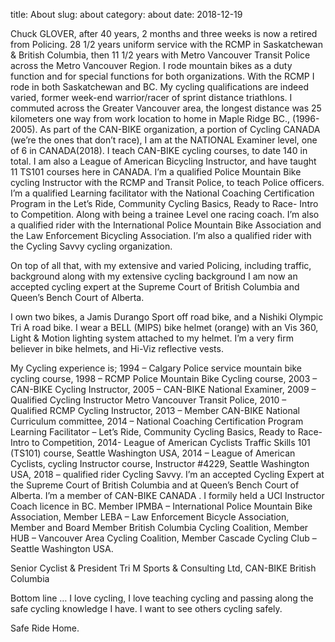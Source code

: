 title: About
slug: about
category: about
date: 2018-12-19



Chuck GLOVER, after 40 years, 2 months and three weeks is now a retired from Policing. 28 1/2 years uniform service with the RCMP in Saskatchewan & British Columbia, then 11 1/2 years with Metro Vancouver Transit Police across the Metro Vancouver Region. I rode mountain bikes as a duty function and for special functions for both organizations.  With the RCMP I rode in both Saskatchewan and BC.                                                                             My cycling qualifications are indeed varied, former week-end warrior/racer of sprint distance triathlons. I commuted across the Greater Vancouver area, the longest distance was 25 kilometers one way from work location to home in Maple Ridge BC., (1996-2005).  As part of the CAN-BIKE organization, a portion of Cycling CANADA (we’re the ones that don’t race), I am at the NATIONAL Examiner level, one of 6 in CANADA(2018). I teach CAN-BIKE cycling courses, to date 140 in total.  I am also a League of American Bicycling Instructor, and have taught 11 TS101 courses here in CANADA.                                                                                                                           I’m a qualified Police Mountain Bike cycling Instructor with the RCMP and Transit Police, to teach Police officers. I’m a qualified Learning facilitator with the National Coaching Certification Program in the Let’s Ride, Community Cycling Basics, Ready to Race- Intro to Competition. Along with being a trainee Level one racing coach.                                                                      I’m also a qualified rider with the International Police Mountain Bike Association and the Law Enforcement Bicycling Association.  I’m also a qualified rider with the Cycling Savvy cycling organization.

On top of all that, with my extensive and varied Policing, including traffic, background along with my extensive cycling background I am now an accepted cycling expert at the Supreme Court of British Columbia and Queen’s Bench Court of Alberta.

I own two bikes, a Jamis Durango Sport off road bike, and a Nishiki Olympic Tri A road bike. I wear a BELL (MIPS) bike helmet (orange) with an Vis 360, Light & Motion lighting system attached to my helmet. I’m a very firm believer in bike helmets, and Hi-Viz reflective vests.

My Cycling experience is; 1994 – Calgary Police service mountain bike cycling course, 1998 – RCMP Police Mountain Bike Cycling course,  2003 – CAN-BIKE Cycling Instructor,  2005 – CAN-BIKE National Examiner,  2009 – Qualified Cycling Instructor Metro Vancouver Transit Police,  2010 – Qualified RCMP Cycling Instructor, 2013 – Member CAN-BIKE National Curriculum committee,  2014 – National Coaching Certification Program Learning Facilitator – Let’s Ride, Community Cycling Basics, Ready to Race- Intro to Competition,  2014- League of American Cyclists Traffic Skills 101 (TS101) course, Seattle Washington USA,  2014 – League of American Cyclists, cycling Instructor course, Instructor #4229, Seattle Washington USA, 2018 – qualified rider Cycling Savvy.                                                             I’m an accepted Cycling Expert at the Supreme Court of British Columbia and at Queen’s Bench Court of Alberta.                                                                 I’m a member of CAN-BIKE CANADA . I formily held a UCI Instructor Coach licence in BC.  Member IPMBA – International Police Mountain Bike Association, Member LEBA – Law Enforcement Bicycle Association, Member and Board Member British Columbia Cycling Coalition, Member HUB – Vancouver Area Cycling Coalition, Member Cascade Cycling Club – Seattle Washington USA.

Senior Cyclist & President                                                                                           Tri M Sports & Consulting Ltd, CAN-BIKE British Columbia

Bottom line … I love cycling, I love teaching cycling and passing along the safe cycling knowledge I have.  I want to see others cycling safely.

Safe Ride Home.

